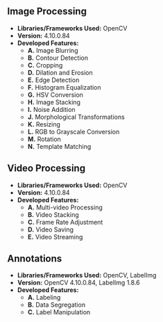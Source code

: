 
## Image Processing

- **Libraries/Frameworks Used:** OpenCV  
- **Version:** 4.10.0.84  
- **Developed Features:**
  - **A.** Image Blurring
  - **B.** Contour Detection
  - **C.** Cropping
  - **D.** Dilation and Erosion
  - **E.** Edge Detection
  - **F.** Histogram Equalization
  - **G.** HSV Conversion
  - **H.** Image Stacking
  - **I.** Noise Addition
  - **J.** Morphological Transformations
  - **K.** Resizing
  - **L.** RGB to Grayscale Conversion
  - **M.** Rotation
  - **N.** Template Matching

## Video Processing

- **Libraries/Frameworks Used:** OpenCV  
- **Version:** 4.10.0.84  
- **Developed Features:**
  - **A.** Multi-video Processing
  - **B.** Video Stacking
  - **C.** Frame Rate Adjustment
  - **D.** Video Saving
  - **E.** Video Streaming

## Annotations

- **Libraries/Frameworks Used:** OpenCV, LabelImg  
- **Version:** OpenCV 4.10.0.84, LabelImg 1.8.6  
- **Developed Features:**
  - **A.** Labeling
  - **B.** Data Segregation
  - **C.** Label Manipulation
